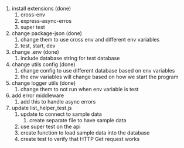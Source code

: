 1. install extensions (done)
   1. cross-env
   2. express-async-erros
   3. super test
2. change package-json (done)
   1. change them to use cross env and different env variables
   2. test, start, dev
3. change .env (done)
   1. include database string for test database
4. change utils config  (done)
   1. change config to use different database based on env variables
   2. the env variables will change based on how we start the program
5. change logger utils (done)
   1. change them to not run when env variable is test
6. add error middleware
   1. add this to handle async errors
7. update list_helper_test.js
   1. update to connect to sample data
      1. create separate file to have sample data
   2. use super test on the api
   3. create function to load sample data into the database
   4. create test to verify that HTTP Get request works